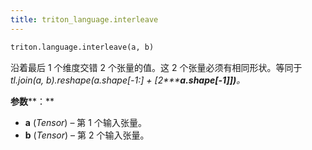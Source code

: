 ```yaml
---
title: triton_language.interleave
---
```


```python
triton.language.interleave(a, b)
```


沿着最后 1 个维度交错 2 个张量的值。这 2 个张量必须有相同形状。等同于 *tl.join(a, b).reshape(a.shape[-1:] + [2*****a.shape[-1]])**。*


**参数****：**

* **a** (*Tensor*) – 第 1 个输入张量。
* **b** (*Tensor*) – 第 2 个输入张量。


